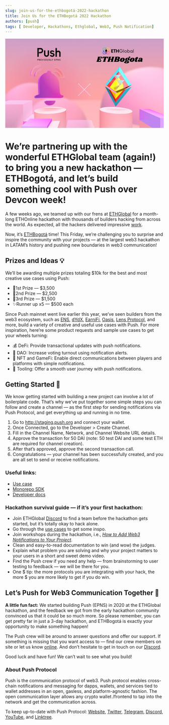 ```yaml
---
slug: join-us-for-the-ethbogotá-2022-hackathon
title: Join Us for the ETHBogotá 2022 Hackathon
authors: [push]
tags: [ Developer, Hackathons, Ethglobal, Web3, Push Notification]
---
```


![Cover image of Join Us for the ETHBogotá 2022 Hackathon](./cover-image.webp)

<!--customheaderpoint-->
# We’re partnering up with the wonderful ETHGlobal team (again!) to bring you a new hackathon — ETHBogotá, and let’s build something cool with Push over Devcon week!<br/>

A few weeks ago, we teamed up with our frens at [ETHGlobal](https://medium.com/u/3d1733b8e86a?source=post_page-----96801a44ee64--------------------------------) for a month-long ETHOnline hackathon with thousands of builders hacking from across the world. As expected, all the hackers delivered impressive [work](https://twitter.com/pushprotocol/status/1575838134251626496).

<!--truncate-->

Now, it’s [ETHBogotá](https://ethglobal.com/events/ethbogota/prizes#push-protocol) time! This Friday, we’re challenging you to surprise and inspire the community with your projects — at the largest web3 hackathon in LATAM’s history and pushing new boundaries in web3 communication!

## Prizes and Ideas 💡
We’ll be awarding multiple prizes totaling $10k for the best and most creative use cases using Push:

- 🥇1st Prize — $3,500
- 🥈2nd Prize — $2,500
- 🥉3rd Prize — $1,500
- ✨Runner up x5 — $500 each

Since Push mainnet went live earlier this year, we’ve seen builders from the web3 ecosystem, such as [ENS](https://app.push.org/#/channels?channel=0x983110309620D911731Ac0932219af06091b6744), [dYdX](https://medium.com/push-protocol/app.push.org/#/channels?channel=0x23c6b8fB0557FD5e6696BceF3fD4855E0d7018C0), [EarniFi](https://app.push.org/#/channels?channel=0xeEECa1449a75c96d2B34722AE7eE64121be42111), [Oasis](http://app.push.org/#/channels?channel=0x12b3eE60Df8ea26D03b8035Ec90434a38A82C4C7), [Lens Protocol](http://app.push.org/#/channels?channel=0xef6426D522CfE5B7Ae5dB05623aB0Ef78023dBe0), and more, build a variety of creative and useful use cases with Push. For more inspiration, here’re some product requests and sample use cases to get your wheels turning:

- 💰 DeFi: Provide transactional updates with push notifications.
- 🏦 DAO: Increase voting turnout using notification alerts.
- 🎨 NFT and GameFi: Enable direct communications between players and platforms with simple notifications.
- 🔧 Tooling: Offer a smooth user journey with push notifications.

## Getting Started 🚀
We know getting started with building a new project can involve a lot of boilerplate code. That’s why we’ve put together some simple steps you can follow and create a channel — as the first step for sending notifications via Push Protocol, and get everything up and running in no time.

1. Go to http://staging.push.org and connect your wallet.
2. Once Connected, go to the Developer > Create Channel.
3. Fill in the Channel Name, Network, and Channel Website URL details.
4. Approve the transaction for 50 DAI (note: 50 test DAI and some test ETH are required for channel creation).
5. After that’s approved, approve the second transaction call.
6. Congratulations — your channel has been successfully created, and you are all set to send or receive notifications.

### Useful links:
- [Use case](https://www.notion.so/pushprotocol/Push-Protocol-Use-Cases-c0fe5e17bc634502817bdc60c29221e3)
- [Monorepo SDK](https://medium.com/push-protocol/here-comes-the-all-new-epns-sdk-monorepo-framework-8447b486a801)
- [Developer docs](https://docs.push.org/)

### Hackathon survival guide — if it’s your first hackathon:
- Join ETHGlobal [Discord](https://ethglobal.com/discord) to find a team before the hackathon gets started, but it’s totally okay to hack alone.
- Go through the [use cases](https://www.notion.so/pushprotocol/Push-Protocol-Use-Cases-c0fe5e17bc634502817bdc60c29221e3) to get some inspo.
- Join workshops during the hackathon, i.e., <a href="https://youtu.be/_tJGwyJBclY"><i>How to Add Web3 Notifications to Your Project</i></a>.
- Clean and easy-to-read documentation to win (and wow) the judges.
- Explain what problem you are solving and why your project matters to your users in a short and sweet demo video.
- Find the Push crew if you need any help — from brainstorming to user testing to feedback — we will be there for you.
- One $ tip: the more protocols you are integrating with your hack, the more $ you are more likely to get if you do win.

## Let’s Push for Web3 Communication Together 🔔
<b>A little fun fact:</b> We started building Push (EPNS) in 2020 at the ETHGlobal hackathon, and the feedback we got from the early hackathon community convinced us that it could be so much more. So please remember, you can get pretty far in just a 3-day hackathon, and ETHBogotá is exactly your opportunity to make something happen!

The Push crew will be around to answer questions and offer our support. If something is missing that you want access to — find our crew members on site or let us know [online](https://twitter.com/pushprotocol). And don’t hesitate to get in touch on our [Discord](https://discord.gg/pushprotocol).

Good luck and have fun! We can’t wait to see what you build!

### About Push Protocol

Push is the communication protocol of web3. Push protocol enables cross-chain notifications and messaging for dapps, wallets, and services tied to wallet addresses in an open, gasless, and platform-agnostic fashion. The open communication layer allows any crypto wallet /frontend to tap into the network and get the communication across.

To keep up-to-date with Push Protocol: [Website](https://push.org/), [Twitter](https://twitter.com/pushprotocol), [Telegram](https://t.me/epnsproject), [Discord](https://discord.gg/pushprotocol), [YouTube](https://www.youtube.com/c/EthereumPushNotificationService), and [Linktree](https://linktr.ee/pushprotocol).

